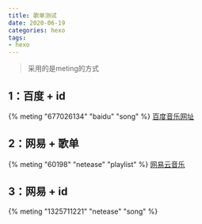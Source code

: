 ```yaml
---
title: 歌单测试
date: 2020-06-19
categories: hexo
tags: 
- hexo
---
```

>采用的是meting的方式

## 1：百度 + id
{% meting "677026134" "baidu" "song" %}
[百度音乐网址](http://music.taihe.com/)

## 2：网易 + 歌单
{% meting "60198" "netease" "playlist" %}
[网易云音乐](https://music.163.com/)

## 3：网易 + id
{% meting "1325711221" "netease" "song" %}
